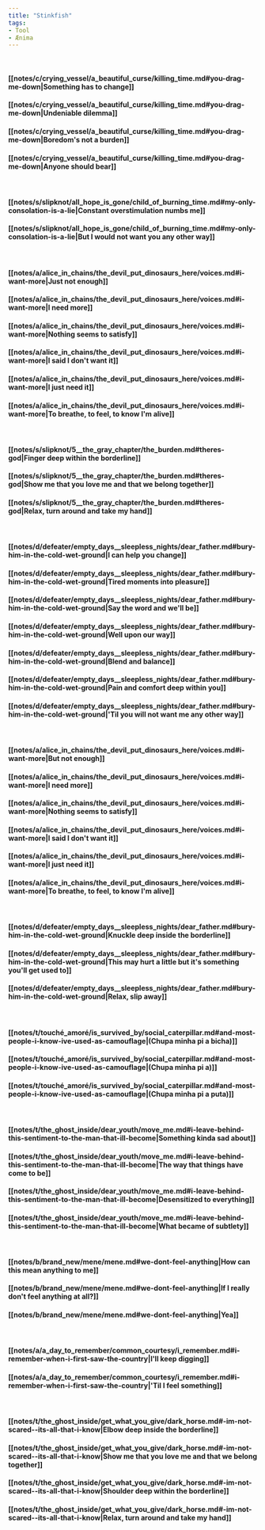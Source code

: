 ```yaml
---
title: "Stinkfish"
tags:
- Tool
- Ænima
---
```

&nbsp;
#### [[notes/c/crying_vessel/a_beautiful_curse/killing_time.md#you-drag-me-down|Something has to change]]
#### [[notes/c/crying_vessel/a_beautiful_curse/killing_time.md#you-drag-me-down|Undeniable dilemma]]
#### [[notes/c/crying_vessel/a_beautiful_curse/killing_time.md#you-drag-me-down|Boredom's not a burden]]
#### [[notes/c/crying_vessel/a_beautiful_curse/killing_time.md#you-drag-me-down|Anyone should bear]]
&nbsp;
#### [[notes/s/slipknot/all_hope_is_gone/child_of_burning_time.md#my-only-consolation-is-a-lie|Constant overstimulation numbs me]]
#### [[notes/s/slipknot/all_hope_is_gone/child_of_burning_time.md#my-only-consolation-is-a-lie|But I would not want you any other way]]
&nbsp;
#### [[notes/a/alice_in_chains/the_devil_put_dinosaurs_here/voices.md#i-want-more|Just not enough]]
#### [[notes/a/alice_in_chains/the_devil_put_dinosaurs_here/voices.md#i-want-more|I need more]]
#### [[notes/a/alice_in_chains/the_devil_put_dinosaurs_here/voices.md#i-want-more|Nothing seems to satisfy]]
#### [[notes/a/alice_in_chains/the_devil_put_dinosaurs_here/voices.md#i-want-more|I said I don't want it]]
#### [[notes/a/alice_in_chains/the_devil_put_dinosaurs_here/voices.md#i-want-more|I just need it]]
#### [[notes/a/alice_in_chains/the_devil_put_dinosaurs_here/voices.md#i-want-more|To breathe, to feel, to know I'm alive]]
&nbsp;
#### [[notes/s/slipknot/5__the_gray_chapter/the_burden.md#theres-god|Finger deep within the borderline]]
#### [[notes/s/slipknot/5__the_gray_chapter/the_burden.md#theres-god|Show me that you love me and that we belong together]]
#### [[notes/s/slipknot/5__the_gray_chapter/the_burden.md#theres-god|Relax, turn around and take my hand]]
&nbsp;
#### [[notes/d/defeater/empty_days__sleepless_nights/dear_father.md#bury-him-in-the-cold-wet-ground|I can help you change]]
#### [[notes/d/defeater/empty_days__sleepless_nights/dear_father.md#bury-him-in-the-cold-wet-ground|Tired moments into pleasure]]
#### [[notes/d/defeater/empty_days__sleepless_nights/dear_father.md#bury-him-in-the-cold-wet-ground|Say the word and we'll be]]
#### [[notes/d/defeater/empty_days__sleepless_nights/dear_father.md#bury-him-in-the-cold-wet-ground|Well upon our way]]
#### [[notes/d/defeater/empty_days__sleepless_nights/dear_father.md#bury-him-in-the-cold-wet-ground|Blend and balance]]
#### [[notes/d/defeater/empty_days__sleepless_nights/dear_father.md#bury-him-in-the-cold-wet-ground|Pain and comfort deep within you]]
#### [[notes/d/defeater/empty_days__sleepless_nights/dear_father.md#bury-him-in-the-cold-wet-ground|'Til you will not want me any other way]]
&nbsp;
#### [[notes/a/alice_in_chains/the_devil_put_dinosaurs_here/voices.md#i-want-more|But not enough]]
#### [[notes/a/alice_in_chains/the_devil_put_dinosaurs_here/voices.md#i-want-more|I need more]]
#### [[notes/a/alice_in_chains/the_devil_put_dinosaurs_here/voices.md#i-want-more|Nothing seems to satisfy]]
#### [[notes/a/alice_in_chains/the_devil_put_dinosaurs_here/voices.md#i-want-more|I said I don't want it]]
#### [[notes/a/alice_in_chains/the_devil_put_dinosaurs_here/voices.md#i-want-more|I just need it]]
#### [[notes/a/alice_in_chains/the_devil_put_dinosaurs_here/voices.md#i-want-more|To breathe, to feel, to know I'm alive]]
&nbsp;
#### [[notes/d/defeater/empty_days__sleepless_nights/dear_father.md#bury-him-in-the-cold-wet-ground|Knuckle deep inside the borderline]]
#### [[notes/d/defeater/empty_days__sleepless_nights/dear_father.md#bury-him-in-the-cold-wet-ground|This may hurt a little but it's something you'll get used to]]
#### [[notes/d/defeater/empty_days__sleepless_nights/dear_father.md#bury-him-in-the-cold-wet-ground|Relax, slip away]]
&nbsp;
#### [[notes/t/touché_amoré/is_survived_by/social_caterpillar.md#and-most-people-i-know-ive-used-as-camouflage|(Chupa minha pi a bicha)]]
#### [[notes/t/touché_amoré/is_survived_by/social_caterpillar.md#and-most-people-i-know-ive-used-as-camouflage|(Chupa minha pi a)]]
#### [[notes/t/touché_amoré/is_survived_by/social_caterpillar.md#and-most-people-i-know-ive-used-as-camouflage|(Chupa minha pi a puta)]]
&nbsp;
#### [[notes/t/the_ghost_inside/dear_youth/move_me.md#i-leave-behind-this-sentiment-to-the-man-that-ill-become|Something kinda sad about]]
#### [[notes/t/the_ghost_inside/dear_youth/move_me.md#i-leave-behind-this-sentiment-to-the-man-that-ill-become|The way that things have come to be]]
#### [[notes/t/the_ghost_inside/dear_youth/move_me.md#i-leave-behind-this-sentiment-to-the-man-that-ill-become|Desensitized to everything]]
#### [[notes/t/the_ghost_inside/dear_youth/move_me.md#i-leave-behind-this-sentiment-to-the-man-that-ill-become|What became of subtlety]]
&nbsp;
#### [[notes/b/brand_new/mene/mene.md#we-dont-feel-anything|How can this mean anything to me]]
#### [[notes/b/brand_new/mene/mene.md#we-dont-feel-anything|If I really don't feel anything at all?]]
#### [[notes/b/brand_new/mene/mene.md#we-dont-feel-anything|Yea]]
&nbsp;
#### [[notes/a/a_day_to_remember/common_courtesy/i_remember.md#i-remember-when-i-first-saw-the-country|I'll keep digging]]
#### [[notes/a/a_day_to_remember/common_courtesy/i_remember.md#i-remember-when-i-first-saw-the-country|'Til I feel something]]
&nbsp;
#### [[notes/t/the_ghost_inside/get_what_you_give/dark_horse.md#-im-not-scared--its-all-that-i-know|Elbow deep inside the borderline]]
#### [[notes/t/the_ghost_inside/get_what_you_give/dark_horse.md#-im-not-scared--its-all-that-i-know|Show me that you love me and that we belong together]]
#### [[notes/t/the_ghost_inside/get_what_you_give/dark_horse.md#-im-not-scared--its-all-that-i-know|Shoulder deep within the borderline]]
#### [[notes/t/the_ghost_inside/get_what_you_give/dark_horse.md#-im-not-scared--its-all-that-i-know|Relax, turn around and take my hand]]
